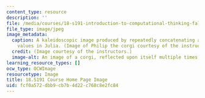 ```yaml
---
content_type: resource
description: ''
file: /media/courses/18-s191-introduction-to-computational-thinking-fall-2020/fcf0a572dbb9cb7b4d22c768c8e2fc84_18-S191f20.jpg
file_type: image/jpeg
image_metadata:
  caption: A kaleidoscopic image produced by repeatedly concatenating arrays of pixel
    values in Julia. (Image of Philip the corgi courtesy of the instructors.)
  credit: (Image courtesy of the instructors.)
  image-alt: An image of a corgi, reflected upon itself multiple times.
learning_resource_types: []
ocw_type: OCWImage
resourcetype: Image
title: 18.S191 Course Home Page Image
uid: fcf0a572-dbb9-cb7b-4d22-c768c8e2fc84
---
```

